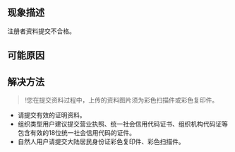 ## 现象描述
注册者资料提交不合格。

## 可能原因

## 解决方法

>!您在提交资料过程中，上传的资料图片须为彩色扫描件或彩色复印件。

- 请提交有效的证明资料。
- 组织类型用户建议提交营业执照、统一社会信用代码证书、组织机构代码证等包含有效的18位统一社会信用代码的证件。
- 自然人用户请提交大陆居民身份证彩色复印件、彩色扫描件。
